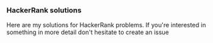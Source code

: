 ### HackerRank solutions
Here are my solutions for HackerRank problems. If you're interested in something in more detail don't hesitate to create an issue
